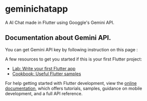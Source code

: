 # geminichatapp

A AI Chat made in Flutter using Googgle's Gemini API.

## Documentation about Gemini API.

You can get Gemini API key by following instruction on this page :


A few resources to get you started if this is your first Flutter project:

- [Lab: Write your first Flutter app](https://docs.flutter.dev/get-started/codelab)
- [Cookbook: Useful Flutter samples](https://docs.flutter.dev/cookbook)

For help getting started with Flutter development, view the
[online documentation](https://docs.flutter.dev/), which offers tutorials,
samples, guidance on mobile development, and a full API reference.
